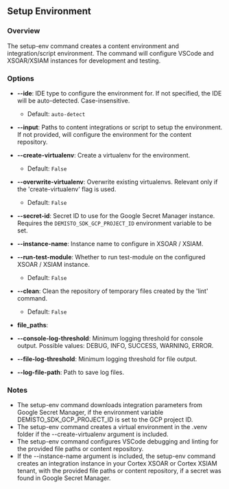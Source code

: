 ## Setup Environment

### Overview

The setup-env command creates a content environment and integration/script environment.
The command will configure VSCode and XSOAR/XSIAM instances for development and testing.
### Options

- **--ide**: IDE type to configure the environment for. If not specified, the IDE will be auto-detected. Case-insensitive.
  - Default: `auto-detect`

- **--input**: Paths to content integrations or script to setup the environment. If not provided, will configure the environment for the content repository.

- **--create-virtualenv**: Create a virtualenv for the environment.
  - Default: `False`

- **--overwrite-virtualenv**: Overwrite existing virtualenvs. Relevant only if the 'create-virtualenv' flag is used.
  - Default: `False`

- **--secret-id**: Secret ID to use for the Google Secret Manager instance. Requires the `DEMISTO_SDK_GCP_PROJECT_ID` environment variable to be set.

- **--instance-name**: Instance name to configure in XSOAR / XSIAM.

- **--run-test-module**: Whether to run test-module on the configured XSOAR / XSIAM instance.
  - Default: `False`

- **--clean**: Clean the repository of temporary files created by the 'lint' command.
  - Default: `False`

- **file_paths**:

- **--console-log-threshold**: Minimum logging threshold for console output. Possible values: DEBUG, INFO, SUCCESS, WARNING, ERROR.

- **--file-log-threshold**: Minimum logging threshold for file output.

- **--log-file-path**: Path to save log files.
### Notes

- The setup-env command downloads integration parameters from Google Secret Manager, if the environment variable DEMISTO_SDK_GCP_PROJECT_ID is set to the GCP project ID.
- The setup-env command creates a virtual environment in the .venv folder if the --create-virtualenv argument is included.
- The setup-env command configures VSCode debugging and linting for the provided file paths or content repository.
- If the --instance-name argument is included, the setup-env command creates an integration instance in your Cortex XSOAR or Cortex XSIAM tenant, with the provided file paths or content repository, if a secret was found in Google Secret Manager.
